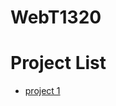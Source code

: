 # WebT1320

<h1>Project List</h1>

<ul>
    <li><a href="project1/index.html" target="_blank">project 1</a></li>
<ul>